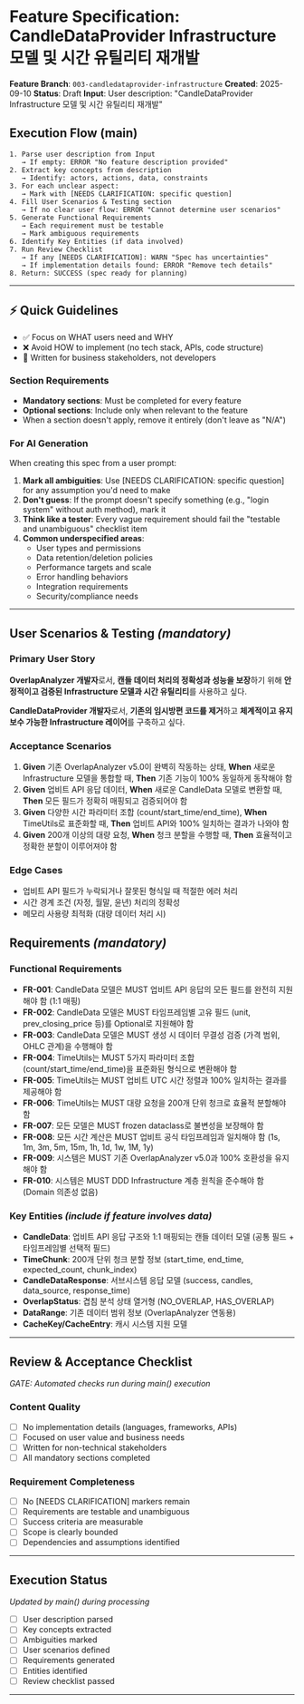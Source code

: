# Feature Specification: CandleDataProvider Infrastructure 모델 및 시간 유틸리티 재개발

**Feature Branch**: `003-candledataprovider-infrastructure`
**Created**: 2025-09-10
**Status**: Draft
**Input**: User description: "CandleDataProvider Infrastructure 모델 및 시간 유틸리티 재개발"

## Execution Flow (main)
```
1. Parse user description from Input
   → If empty: ERROR "No feature description provided"
2. Extract key concepts from description
   → Identify: actors, actions, data, constraints
3. For each unclear aspect:
   → Mark with [NEEDS CLARIFICATION: specific question]
4. Fill User Scenarios & Testing section
   → If no clear user flow: ERROR "Cannot determine user scenarios"
5. Generate Functional Requirements
   → Each requirement must be testable
   → Mark ambiguous requirements
6. Identify Key Entities (if data involved)
7. Run Review Checklist
   → If any [NEEDS CLARIFICATION]: WARN "Spec has uncertainties"
   → If implementation details found: ERROR "Remove tech details"
8. Return: SUCCESS (spec ready for planning)
```

---

## ⚡ Quick Guidelines
- ✅ Focus on WHAT users need and WHY
- ❌ Avoid HOW to implement (no tech stack, APIs, code structure)
- 👥 Written for business stakeholders, not developers

### Section Requirements
- **Mandatory sections**: Must be completed for every feature
- **Optional sections**: Include only when relevant to the feature
- When a section doesn't apply, remove it entirely (don't leave as "N/A")

### For AI Generation
When creating this spec from a user prompt:
1. **Mark all ambiguities**: Use [NEEDS CLARIFICATION: specific question] for any assumption you'd need to make
2. **Don't guess**: If the prompt doesn't specify something (e.g., "login system" without auth method), mark it
3. **Think like a tester**: Every vague requirement should fail the "testable and unambiguous" checklist item
4. **Common underspecified areas**:
   - User types and permissions
   - Data retention/deletion policies
   - Performance targets and scale
   - Error handling behaviors
   - Integration requirements
   - Security/compliance needs

---

## User Scenarios & Testing *(mandatory)*

### Primary User Story
**OverlapAnalyzer 개발자**로서, **캔들 데이터 처리의 정확성과 성능을 보장**하기 위해 **안정적이고 검증된 Infrastructure 모델과 시간 유틸리티**를 사용하고 싶다.

**CandleDataProvider 개발자**로서, **기존의 임시방편 코드를 제거**하고 **체계적이고 유지보수 가능한 Infrastructure 레이어**를 구축하고 싶다.

### Acceptance Scenarios
1. **Given** 기존 OverlapAnalyzer v5.0이 완벽히 작동하는 상태, **When** 새로운 Infrastructure 모델을 통합할 때, **Then** 기존 기능이 100% 동일하게 동작해야 함
2. **Given** 업비트 API 응답 데이터, **When** 새로운 CandleData 모델로 변환할 때, **Then** 모든 필드가 정확히 매핑되고 검증되어야 함
3. **Given** 다양한 시간 파라미터 조합 (count/start_time/end_time), **When** TimeUtils로 표준화할 때, **Then** 업비트 API와 100% 일치하는 결과가 나와야 함
4. **Given** 200개 이상의 대량 요청, **When** 청크 분할을 수행할 때, **Then** 효율적이고 정확한 분할이 이루어져야 함

### Edge Cases
- 업비트 API 필드가 누락되거나 잘못된 형식일 때 적절한 에러 처리
- 시간 경계 조건 (자정, 월말, 윤년) 처리의 정확성
- 메모리 사용량 최적화 (대량 데이터 처리 시)

## Requirements *(mandatory)*

### Functional Requirements
- **FR-001**: CandleData 모델은 MUST 업비트 API 응답의 모든 필드를 완전히 지원해야 함 (1:1 매핑)
- **FR-002**: CandleData 모델은 MUST 타임프레임별 고유 필드 (unit, prev_closing_price 등)를 Optional로 지원해야 함
- **FR-003**: CandleData 모델은 MUST 생성 시 데이터 무결성 검증 (가격 범위, OHLC 관계)을 수행해야 함
- **FR-004**: TimeUtils는 MUST 5가지 파라미터 조합 (count/start_time/end_time)을 표준화된 형식으로 변환해야 함
- **FR-005**: TimeUtils는 MUST 업비트 UTC 시간 정렬과 100% 일치하는 결과를 제공해야 함
- **FR-006**: TimeUtils는 MUST 대량 요청을 200개 단위 청크로 효율적 분할해야 함
- **FR-007**: 모든 모델은 MUST frozen dataclass로 불변성을 보장해야 함
- **FR-008**: 모든 시간 계산은 MUST 업비트 공식 타임프레임과 일치해야 함 (1s, 1m, 3m, 5m, 15m, 1h, 1d, 1w, 1M, 1y)
- **FR-009**: 시스템은 MUST 기존 OverlapAnalyzer v5.0과 100% 호환성을 유지해야 함
- **FR-010**: 시스템은 MUST DDD Infrastructure 계층 원칙을 준수해야 함 (Domain 의존성 없음)

### Key Entities *(include if feature involves data)*
- **CandleData**: 업비트 API 응답 구조와 1:1 매핑되는 캔들 데이터 모델 (공통 필드 + 타임프레임별 선택적 필드)
- **TimeChunk**: 200개 단위 청크 분할 정보 (start_time, end_time, expected_count, chunk_index)
- **CandleDataResponse**: 서브시스템 응답 모델 (success, candles, data_source, response_time)
- **OverlapStatus**: 겹침 분석 상태 열거형 (NO_OVERLAP, HAS_OVERLAP)
- **DataRange**: 기존 데이터 범위 정보 (OverlapAnalyzer 연동용)
- **CacheKey/CacheEntry**: 캐시 시스템 지원 모델

---

## Review & Acceptance Checklist
*GATE: Automated checks run during main() execution*

### Content Quality
- [ ] No implementation details (languages, frameworks, APIs)
- [ ] Focused on user value and business needs
- [ ] Written for non-technical stakeholders
- [ ] All mandatory sections completed

### Requirement Completeness
- [ ] No [NEEDS CLARIFICATION] markers remain
- [ ] Requirements are testable and unambiguous
- [ ] Success criteria are measurable
- [ ] Scope is clearly bounded
- [ ] Dependencies and assumptions identified

---

## Execution Status
*Updated by main() during processing*

- [ ] User description parsed
- [ ] Key concepts extracted
- [ ] Ambiguities marked
- [ ] User scenarios defined
- [ ] Requirements generated
- [ ] Entities identified
- [ ] Review checklist passed

---
